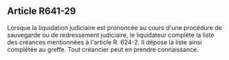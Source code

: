 Article R641-29
----
Lorsque la liquidation judiciaire est prononcée au cours d'une procédure de
sauvegarde ou de redressement judiciaire, le liquidateur complète la liste des
créances mentionnées à l'article R. 624-2. Il dépose la liste ainsi complétée au
greffe. Tout créancier peut en prendre connaissance.
